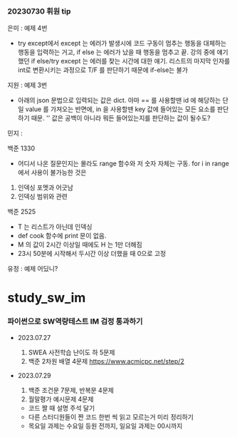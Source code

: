 ### 20230730 휘원 tip
은미 : 예제 4번
- try except에서 except 는 에러가 발생시에 코드 구동이 멈추는 행동을 대체하는 행동을 입력하는 거고, if else 는 에러가 났을 때 행동을 멈추고 끝. 강의 중에 얘기했던 if else/try except 는 에러를 찾는 시간에 대한 얘기. 리스트의 마지막 인자를 int로 변환시키는 과정으로 T/F 를 판단하기 때문에 if-else는 불가

지원 : 예제 3번
- 아래의 json 문법으로 입력되는 값은 dict.  아마 == 를 사용할땐 id 에 해당하는 단일 value 를 가져오는 반면에, in 을 사용할땐 key 값에 들어있는 모든 요소를 판단하기 때문. '' 값은 공백이 아니라 뭐든 들어있는지를 판단하는 값이 될수도?

민지 : 

백준 1330
- 어디서 나온 질문인지는 몰라도 range 함수와 저 숫자 자체는 구동.
for i in range에서 사용이 불가능한 것은 
1. 인덱싱 포멧과 어긋남 
2. 인덱싱 범위와 관련

백준 2525
- T 는 리스트가 아닌데 인덱싱
- def cook 함수에 print 문이 없음.
- M 의 값이 2시간 이상일 때에도 H 는 1만 더해짐
- 23시 50분에 시작해서 두시간 이상 더했을 때 0으로 고정

유정 : 예제 어딨니?



# study_sw_im
### 파이썬으로 SW역량테스트 IM 검정 통과하기 

- 2023.07.27
  1. SWEA 사전학습 난이도 하 5문제
  2. 백준 2차원 배열 4문제 https://www.acmicpc.net/step/2

- 2023.07.29
  1. 백준 조건문 7문제, 반복문 4문제
  2. 월말평가 예시문제 4문제

  * 코드 짤 때 설명 주석 달기
  * 다른 스터디원들이 짠 코드 한번 씩 읽고 모르는거 미리 정리하기
  * 목요일 과제는 수요일 등원 전까지, 일요일 과제는 00시까지 